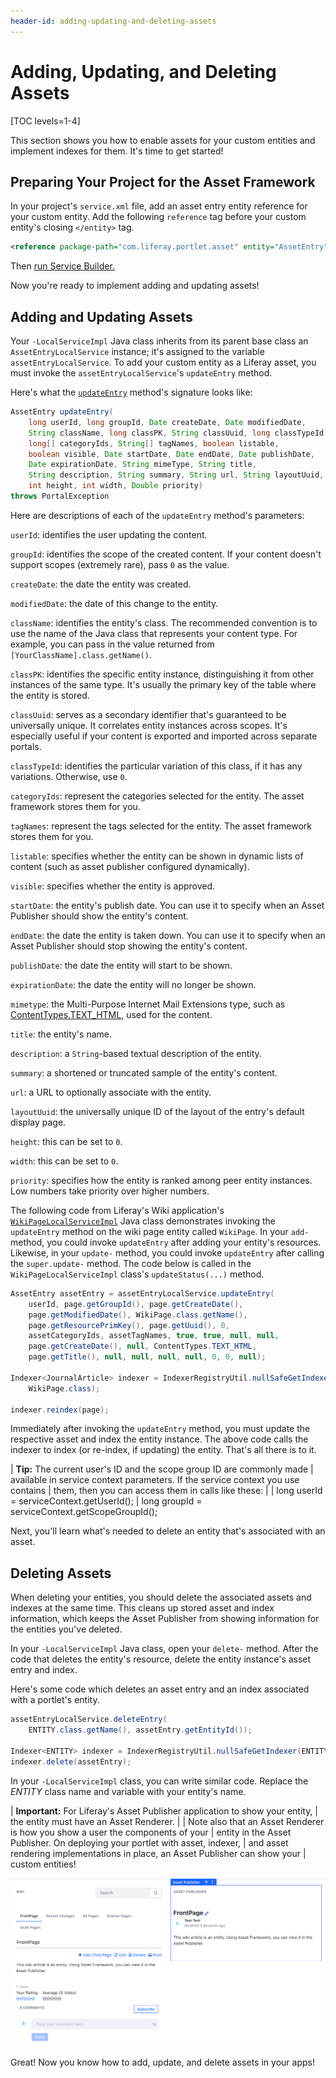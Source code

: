 ```yaml
---
header-id: adding-updating-and-deleting-assets
---
```


# Adding, Updating, and Deleting Assets

[TOC levels=1-4]

This section shows you how to enable assets for your custom entities and
implement indexes for them. It's time to get started! 

## Preparing Your Project for the Asset Framework

In your project's `service.xml` file, add an asset entry entity reference for
your custom entity. Add the following `reference` tag before your custom
entity's closing `</entity>` tag.

```xml
<reference package-path="com.liferay.portlet.asset" entity="AssetEntry" />
```

Then [run Service Builder.](/docs/7-2/appdev/-/knowledge_base/a/service-builder)

Now you're ready to implement adding and updating assets!

## Adding and Updating Assets

Your `-LocalServiceImpl` Java class inherits from its parent base class an
`AssetEntryLocalService` instance; it's assigned to the variable 
`assetEntryLocalService`. To add your custom entity as a Liferay asset, you 
must invoke the `assetEntryLocalService`'s `updateEntry` method. 

Here's what the [`updateEntry`](@platform-ref@/7.2-latest/javadocs/portal-impl/com/liferay/portlet/asset/service/impl/AssetEntryLocalServiceImpl.html#updateEntry-long-long-java.util.Date-java.util.Date-java.lang.String-long-java.lang.String-long-long:A-java.lang.String:A-boolean-boolean-java.util.Date-java.util.Date-java.util.Date-java.util.Date-java.lang.String-java.lang.String-java.lang.String-java.lang.String-java.lang.String-java.lang.String-int-int-java.lang.Double-)
method's signature looks like:

```java
AssetEntry updateEntry(
    long userId, long groupId, Date createDate, Date modifiedDate,
    String className, long classPK, String classUuid, long classTypeId,
    long[] categoryIds, String[] tagNames, boolean listable,
    boolean visible, Date startDate, Date endDate, Date publishDate,
    Date expirationDate, String mimeType, String title,
    String description, String summary, String url, String layoutUuid,
    int height, int width, Double priority)
throws PortalException
```

Here are descriptions of each of the `updateEntry` method's parameters: 

`userId`: identifies the user updating the content. 

`groupId`: identifies the scope of the created content. If your content
doesn't support scopes (extremely rare), pass `0` as the value. 

`createDate`: the date the entity was created.

`modifiedDate`: the date of this change to the entity.

`className`: identifies the entity's class. The recommended convention
is to use the name of the Java class that represents your content type. For
example, you can pass in the value returned from
`[YourClassName].class.getName()`. 

`classPK`: identifies the specific entity instance, distinguishing it
from other instances of the same type. It's usually the primary key of the
table where the entity is stored.

`classUuid`: serves as a secondary identifier that's guaranteed  to
be universally unique. It correlates entity instances across scopes. It's
especially useful if your content is exported and imported across separate
portals. 

`classTypeId`: identifies the particular variation of this class, if it has
any variations. Otherwise, use `0`. 

`categoryIds`: represent the categories selected for the entity.
The asset framework stores them for you. 

`tagNames`: represent the tags selected for the entity.
The asset framework stores them for you.

`listable`: specifies whether the entity can be shown in dynamic lists of 
content (such as asset publisher configured dynamically). 

`visible`: specifies whether the entity is approved. 

`startDate`: the entity's publish date. You can use it to specify when an
Asset Publisher should show the entity's content.

`endDate`: the date the entity is taken down. You can use it to specify
when an Asset Publisher should stop showing the entity's content.

`publishDate`: the date the entity will start to be shown. 

`expirationDate`: the date the entity will no longer be shown. 

`mimetype`: the Multi-Purpose Internet Mail Extensions type, such as
[ContentTypes.TEXT_HTML](@platform-ref@/7.2-latest/javadocs/portal-kernel/com/liferay/portal/kernel/util/ContentTypes.html#TEXT_HTML),
used for the content.

`title`: the entity's name.

`description`: a `String`-based textual description of the entity.

`summary`: a shortened or truncated sample of the entity's content. 

`url`: a URL to optionally associate with the entity. 

`layoutUuid`: the universally unique ID of the layout of the entry's
default display page.

`height`: this can be set to `0`.

`width`: this can be set to `0`.

`priority`: specifies how the entity is ranked among peer entity instances.
Low numbers take priority over higher numbers.

The following code from Liferay's Wiki application's
[`WikiPageLocalServiceImpl`](https://github.com/liferay/liferay-portal/blob/master/modules/apps/wiki/wiki-service/src/main/java/com/liferay/wiki/service/impl/WikiPageLocalServiceImpl.java)
Java class demonstrates invoking the `updateEntry` method on the wiki page
entity called `WikiPage`. In your `add-` method, you could invoke `updateEntry`
after adding your entity's resources. Likewise, in your `update-` method, you
could invoke `updateEntry` after calling the `super.update-` method. The code
below is called in the `WikiPageLocalServiceImpl` class's `updateStatus(...)`
method.

```java
AssetEntry assetEntry = assetEntryLocalService.updateEntry(
    userId, page.getGroupId(), page.getCreateDate(),
    page.getModifiedDate(), WikiPage.class.getName(),
    page.getResourcePrimKey(), page.getUuid(), 0,
    assetCategoryIds, assetTagNames, true, true, null, null,
    page.getCreateDate(), null, ContentTypes.TEXT_HTML,
    page.getTitle(), null, null, null, null, 0, 0, null);

Indexer<JournalArticle> indexer = IndexerRegistryUtil.nullSafeGetIndexer(
    WikiPage.class);

indexer.reindex(page);
```

Immediately after invoking the `updateEntry` method, you must update the
respective asset and index the entity instance. The above code calls the indexer
to index (or re-index, if updating) the entity. That's all there is to it.

| **Tip:** The current user's ID and the scope group ID are commonly made
| available in service context parameters. If the service context you use contains
| them, then you can access them in calls like these:
| 
|  long userId = serviceContext.getUserId();
|  long groupId = serviceContext.getScopeGroupId();

Next, you'll learn what's needed to delete an entity that's associated with an
asset. 

## Deleting Assets

When deleting your entities, you should delete the associated assets and indexes
at the same time. This cleans up stored asset and index information, which keeps
the Asset Publisher from showing information for the entities you've deleted.

In your `-LocalServiceImpl` Java class, open your `delete-` method. After the
code that deletes the entity's resource, delete the entity instance's asset
entry and index. 

Here's some code which deletes an asset entry and an index associated with a
portlet's entity. 

```java
assetEntryLocalService.deleteEntry(
    ENTITY.class.getName(), assetEntry.getEntityId());

Indexer<ENTITY> indexer = IndexerRegistryUtil.nullSafeGetIndexer(ENTITY.class);
indexer.delete(assetEntry);
```

In your `-LocalServiceImpl` class, you can write similar code. Replace the
*ENTITY* class name and variable with your entity's name.

| **Important:** For Liferay's Asset Publisher application to show your entity,
| the entity must have an Asset Renderer.
| 
| Note also that an Asset Renderer is how you show a user the components of your
| entity in the Asset Publisher. On deploying your portlet with asset, indexer,
| and asset rendering implementations in place, an Asset Publisher can show your
| custom entities!

![Figure 1: It can be useful to show custom entities, like this wiki page entity, in a JSP or in an Asset Publisher.](../../images/basic-asset-in-asset-publisher.png)

Great! Now you know how to add, update, and delete assets in your apps!
